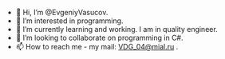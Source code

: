 - 👋 Hi, I’m @EvgeniyVasucov.
- 👀 I’m interested in programming.
- 🌱 I’m currently learning and working. I am in quality engineer.
- 💞️ I’m looking to collaborate on programming in C#.
- 📫 How to reach me - my mail: VDG_04@mial.ru .

<!---
EvgeniyVasucov/EvgeniyVasucov is a ✨ special ✨ repository because its `README.md` (this file) appears on your GitHub profile.
You can click the Preview link to take a look at your changes.
--->
